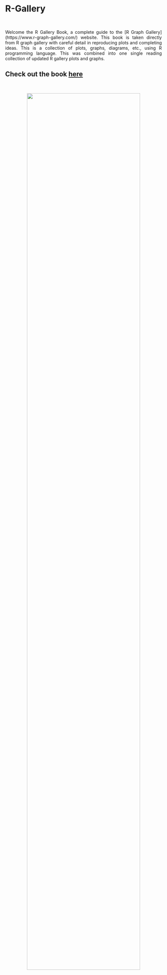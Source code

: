 # R-Gallery

<br>


<p align="justify"> 
Welcome the R Gallery Book, a complete guide to the [R Graph Gallery](https://www.r-graph-gallery.com/) website. This book is taken directly from R graph gallery with careful detail in reproducing plots and completing ideas. This is a collection of plots, graphs, diagrams, etc., using R programming language.  This was combined into one single reading collection of updated R gallery plots and graphs.  
</p>

## **Check out the book [here](https://kyle-w-brown.github.io/R-Gallery/)**

<br>

<p align="center"> 
<img src="https://github.com/kyle-w-brown/R-Gallery-Book-test/blob/main/images/r-gallery.PNG?raw=true" width="85%">
</p>

